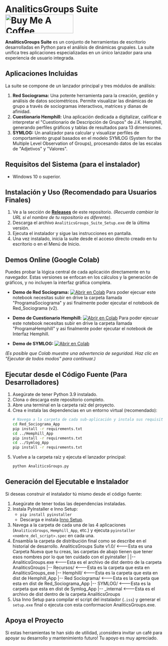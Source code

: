 # AnaliticsGroups Suite <a href="https://www.buymeacoffee.com/Yzaak64" target="_blank"><img src="https://cdn.buymeacoffee.com/buttons/v2/default-green.png" alt="Buy Me A Coffee" style="height: 60px !important;width: 217px !important;" ></a>

**AnaliticsGroups Suite** es un conjunto de herramientas de escritorio desarrolladas en Python para el análisis de dinámicas grupales. La suite unifica tres aplicaciones especializadas en un único lanzador para una experiencia de usuario integrada.

## Aplicaciones Incluidas

La suite se compone de un lanzador principal y tres módulos de análisis:

1.  **Red Sociograma:** Una potente herramienta para la creación, gestión y análisis de datos sociométricos. Permite visualizar las dinámicas de grupo a través de sociogramas interactivos, matrices y dianas de afinidad.
2.  **Cuestionario Hemphill:** Una aplicación dedicada a digitalizar, calificar e interpretar el "Cuestionario de Descripción de Grupos" de J.K. Hemphill, generando perfiles gráficos y tablas de resultados para 13 dimensiones.
3.  **SYMLOG:** Un analizador para calcular y visualizar perfiles de comportamiento grupal basados en el modelo SYMLOG (System for the Multiple Level Observation of Groups), procesando datos de las escalas de "Adjetivos" y "Valores".

## Requisitos del Sistema (para el instalador)

*   Windows 10 o superior.

## Instalación y Uso (Recomendado para Usuarios Finales)

1.  Ve a la sección de [**Releases**](https://github.com/Yzaak64/AnaliticsGroups/releases) de este repositorio. *(Recuerda cambiar la URL si el nombre de tu repositorio es diferente)*.
2.  Descarga el archivo `AnaliticsGroups_Suite_Setup.exe` de la última versión.
3.  Ejecuta el instalador y sigue las instrucciones en pantalla.
4.  Una vez instalado, inicia la suite desde el acceso directo creado en tu escritorio o en el Menú de Inicio.

## Demos Online (Google Colab)

Puedes probar la lógica central de cada aplicación directamente en tu navegador. Estas versiones se enfocan en los cálculos y la generación de gráficos, y no incluyen la interfaz gráfica completa.

*   **Demo de Red Sociograma:**
    [![Abrir en Colab](https://colab.research.google.com/assets/colab-badge.svg)](https://colab.research.google.com/drive/1D0cQItenmmMBM9mF4oSU6SOUdGvApeHn) Para poder ejecuar este notebook necesitas subir en drive la carpeta llamada "ProgramaSociograma" y asi finalmente poder ejecutar el notebook de Red_Sociograma (v2).

*   **Demo de Cuestionario Hemphill:**
    [![Abrir en Colab](https://colab.research.google.com/assets/colab-badge.svg)](https://colab.research.google.com/drive/16CYD5wdEWsZd34SYYGjg1xdC-EM8JEas) Para poder ejecuar este notebook necesitas subir en drive la carpeta llamada "ProgramaHemphill" y asi finalmente poder ejecutar el notebook de Interfaz Hemphill.

*   **Demo de SYMLOG:**
    [![Abrir en Colab](https://colab.research.google.com/assets/colab-badge.svg)](https://colab.research.google.com/drive/1IUehhFa_ZKf8C6r1WbK-cIpuSbRMRwGO)

*(Es posible que Colab muestre una advertencia de seguridad. Haz clic en "Ejecutar de todos modos" para continuar.)*

## Ejecutar desde el Código Fuente (Para Desarrolladores)

1.  Asegúrate de tener Python 3.9 instalado.
2.  Clona o descarga este repositorio completo.
3.  Abre una terminal en la carpeta raíz del proyecto.
4.  Crea e instala las dependencias en un entorno virtual (recomendado):
    ```bash
    # Navega a la carpeta de cada sub-aplicación y instala sus requisitos
    cd Red_Sociograma_App
    pip install -r requirements.txt
    cd ../Hemphill_App
    pip install -r requirements.txt
    cd ../Symlog_App
    pip install -r requirements.txt
    ```
5.  Vuelve a la carpeta raíz y ejecuta el lanzador principal:
    ```bash
    python AnaliticsGroups.py
    ```

## Generación del Ejecutable e Instalador

Si deseas construir el instalador tú mismo desde el código fuente:

1.  Asegúrate de tener todas las dependencias instaladas.
2.  Instala PyInstaller e Inno Setup:
    *   `pip install pyinstaller`
    *   Descarga e instala [Inno Setup](https://jrsoftware.org/isdl.php).
3.  Navega a la carpeta de cada una de las 4 aplicaciones (`AnaliticsGroups`, `Hemphill_App`, etc.) y ejecuta `pyinstaller <nombre_del_script>.spec` en cada una.
4.  Ensambla la carpeta de distribución final como se describe en el historial de desarrollo.
AnaliticsGroups Suite v1.0/   <---Esta es una Carpeta Nueva que tu creas, las carpetas de abajo tienen que tener esos nombres por lo que ten cuidado con el pyinstaller
|
|-- AnaliticsGroups.exe <---Esta es el archivo de dist dentro de la carpeta AnaliticsGroups
|-- Recursos/ <---Esta es la carpeta que esta en AnaliticsGroups_exe
|-- Hemphill/ <---Esta es la carpeta que esta en dist de Hemphill_App
|-- Red Sociograma/ <---Esta es la carpeta que esta en dist de Red_Sociograma_App
|-- SYMLOG/ <---Esta es la carpeta que esta en dist de Symlog_App
|-- _internal <---Esta es el archivo de dist dentro de la carpeta AnaliticsGroups
5.  Usa Inno Setup para compilar el script del instalador (`.iss`) y generar el `setup.exe` final o ejecuta con esta conformacion AnaliticsGroups.exe.

## Apoya el Proyecto

Si estas herramientas te han sido de utilidad, ¡considera invitar un café para apoyar su desarrollo y mantenimiento futuro! Tu apoyo es muy apreciado.
